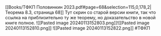 [[Books/ТФКП Половинкин 2023.pdf#page=68&selection=115,0,178,2|Теорема 8.3, страница 68]]
Тут скрин со старой версии книги, так что ссылка на приблизительно ту же теорему, но доказательство в новой книге полное.
![[Pasted image 20240113152803.png]]![[Pasted image 20240113152810.png]]
![[Pasted image 20240113152822.png]]
#ТФКП 